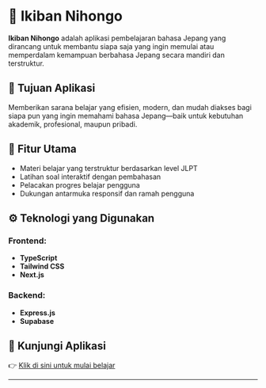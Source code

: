 # 🌸 Ikiban Nihongo

**Ikiban Nihongo** adalah aplikasi pembelajaran bahasa Jepang yang dirancang untuk membantu siapa saja yang ingin memulai atau memperdalam kemampuan berbahasa Jepang secara mandiri dan terstruktur.

## 🎯 Tujuan Aplikasi

Memberikan sarana belajar yang efisien, modern, dan mudah diakses bagi siapa pun yang ingin memahami bahasa Jepang—baik untuk kebutuhan akademik, profesional, maupun pribadi.

## 🧠 Fitur Utama

- Materi belajar yang terstruktur berdasarkan level JLPT
- Latihan soal interaktif dengan pembahasan
- Pelacakan progres belajar pengguna
- Dukungan antarmuka responsif dan ramah pengguna

## ⚙️ Teknologi yang Digunakan

### Frontend:
- **TypeScript**
- **Tailwind CSS**
- **Next.js**

### Backend:
- **Express.js**
- **Supabase**

## 🔗 Kunjungi Aplikasi

👉 [Klik di sini untuk mulai belajar](https://ikibannihongo.netlify.app/)

---
